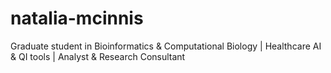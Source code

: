 # natalia-mcinnis
Graduate student in Bioinformatics &amp; Computational Biology | Healthcare AI &amp; QI tools | Analyst &amp; Research Consultant
